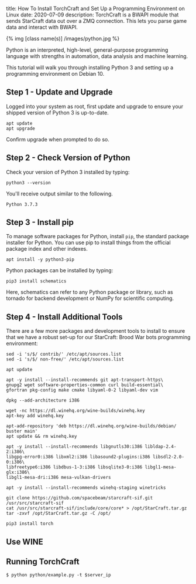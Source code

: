 title:  How To Install TorchCraft and Set Up a Programming Environment on Linux
date: 2020-07-09
description: TorchCraft is a BWAPI module that sends StarCraft data out over a ZMQ connection. This lets you parse game data and interact with BWAPI. 

{% img [class name(s)] /images/python.jpg %}

Python is an interpreted, high-level, general-purpose programming language with strengths in automation, data analysis and machine learning.

This tutorial will walk you through installing Python 3 and setting up a programming environment on Debian 10.

## Step 1 - Update and Upgrade

Logged into your system as root, first update and upgrade to ensure your shipped version of Python 3 is up-to-date.

```
apt update
apt upgrade
```

Confirm upgrade when prompted to do so.


## Step 2 - Check Version of Python

Check your version of Python 3 installed by typing:

```
python3 --version
```

You'll receive output similar to the following.

```
Python 3.7.3
```

## Step 3 - Install pip

To manage software packages for Python, install `pip`, the standard package installer for Python. You can use pip to install things from the official package index and other indexes. 

```
apt install -y python3-pip
```

Python packages can be installed by typing:

```
pip3 install schematics 
```

Here, schematics can refer to any Python package or library, such as tornado for backend development or NumPy for scientific computing. 

## Step 4 - Install Additional Tools
There are a few more packages and development tools to install to ensure that we have a robust set-up for our StarCraft: Brood War bots programming environment:

```
sed -i 's/$/ contrib/' /etc/apt/sources.list
sed -i 's/$/ non-free/' /etc/apt/sources.list
```

```
apt update
```

```
apt -y install --install-recommends git apt-transport-https\
gnupg2 wget software-properties-common curl build-essential\
gfortran pkg-config make cmake libyaml-0-2 libyaml-dev vim
```

```
dpkg --add-architecture i386
```

```
wget -nc https://dl.winehq.org/wine-builds/winehq.key
apt-key add winehq.key
```

```
apt-add-repository 'deb https://dl.winehq.org/wine-builds/debian/ buster main'
apt update && rm winehq.key
```

```
apt -y install --install-recommends libgnutls30:i386 libldap-2.4-2:i386\
libgpg-error0:i386 libxml2:i386 libasound2-plugins:i386 libsdl2-2.0-0:i386\
libfreetype6:i386 libdbus-1-3:i386 libsqlite3-0:i386 libgl1-mesa-glx:i386\
libgl1-mesa-dri:i386 mesa-vulkan-drivers
```

```
apt -y install --install-recommends winehq-staging winetricks
```

```
git clone https://github.com/spacebeam/starcraft-sif.git /usr/src/starcraft-sif
cat /usr/src/starcraft-sif/include/core/core* > /opt/StarCraft.tar.gz
tar -zxvf /opt/StarCraft.tar.gz -C /opt/
```


```
pip3 install torch
``` 

## Use WINE

## Running TorchCraft

`$ python python/example.py -t $server_ip`

